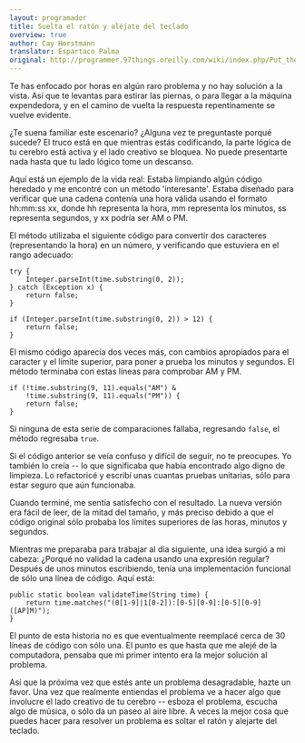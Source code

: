 ```yaml
---
layout: programador
title: Suelta el ratón y aléjate del teclado
overview: true
author: Cay Horstmann
translator: Espartaco Palma
original: http://programmer.97things.oreilly.com/wiki/index.php/Put_the_Mouse_Down_and_Step_Away_from_the_Keyboard
---
```


Te has enfocado por horas en algún raro problema y no hay solución a la
vista. Así que te levantas para estirar las piernas, o para llegar a la
máquina expendedora, y en el camino de vuelta la respuesta
repentinamente se vuelve evidente.

¿Te suena familiar este escenario? ¿Alguna vez te preguntaste porqué
sucede? El truco está en que mientras estás codificando, la parte lógica
de tu cerebro está activa y el lado creativo se bloquea. No puede
presentarte nada hasta que tu lado lógico tome un descanso.

Aquí está un ejemplo de la vida real: Estaba limpiando algún código
heredado y me encontré con un método 'interesante'. Estaba diseñado para
verificar que una cadena contenía una hora válida usando el formato
hh:mm:ss xx, donde hh representa la hora, mm representa los minutos, ss
representa segundos, y xx podría ser AM o PM.

El método utilizaba el siguiente código para convertir dos caracteres
(representando la hora) en un número, y verificando que estuviera en el
rango adecuado:

    try {
        Integer.parseInt(time.substring(0, 2));
    } catch (Exception x) {
        return false;
    }

    if (Integer.parseInt(time.substring(0, 2)) > 12) {
        return false;
    }


El mismo código aparecía dos veces más, con cambios apropiados para el
caracter y el límite superior, para poner a prueba los minutos y
segundos. El método terminaba con estas líneas para comprobar AM y PM.


    if (!time.substring(9, 11).equals("AM") &
        !time.substring(9, 11).equals("PM")) {
        return false;
    }


Si ninguna de esta serie de comparaciones fallaba, regresando `false`,
el método regresaba `true`.

Si el código anterior se veía confuso y difícil de seguir, no te
preocupes. Yo también lo creía -- lo que significaba que había
encontrado algo digno de limpieza. Lo refactoricé y escribí unas cuantas
pruebas unitarias, sólo para estar seguro que aún funcionaba.

Cuando terminé, me sentía satisfecho con el resultado. La nueva versión
era fácil de leer, de la mitad del tamaño, y más preciso debido a que el
código original sólo probaba los límites superiores de las horas,
minutos y segundos.

Mientras me preparaba para trabajar al día siguiente, una idea surgió a
mi cabeza: ¿Porqué no validad la cadena usando una expresión regular?
Después de unos minutos escribiendo, tenía una implementación funcional
de sólo una línea de código. Aquí está:


    public static boolean validateTime(String time) {
        return time.matches("(0[1-9]|1[0-2]):[0-5][0-9]:[0-5][0-9] ([AP]M)");
    }


El punto de esta historia no es que eventualmente reemplacé cerca de 30
líneas de código con sólo una. El punto es que hasta que me alejé de la
computadora, pensaba que mi primer intento era la mejor solución al
problema.

Así que la próxima vez que estés ante un problema desagradable, hazte un
favor. Una vez que realmente entiendas el problema ve a hacer algo que
involucre el lado creativo de tu cerebro -- esboza el problema, escucha
algo de música, o sólo da un paseo al aire libre. A veces la mejor cosa
que puedes hacer para resolver un problema es soltar el ratón y alejarte
del teclado.

